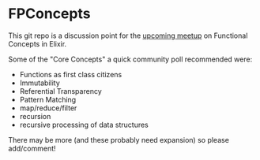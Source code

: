 # FPConcepts
This git repo is a discussion point for the [upcoming meetup](http://www.meetup.com/Elixir-CLE/events/228982780/) on Functional Concepts in Elixir.  

Some of the "Core Concepts" a quick community poll recommended were:  
* Functions as first class citizens
* Immutability
* Referential Transparency
* Pattern Matching
* map/reduce/filter
* recursion
* recursive processing of data structures  

There may be more (and these probably need expansion) so please add/comment!  
